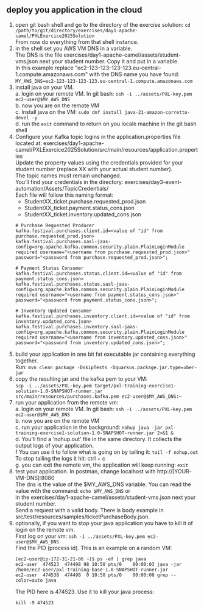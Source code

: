 ## deploy you application in the cloud

1. open git bash shell and go to the directory of the exercise solution: `cd /path/to/git/directory/exercises/day1-apache-camel/PXLExercice2025Solution`  
   From now do everything from that shell instance.
2. in the shell set you AWS VM DNS in a variable.  
   The DNS is the file exercises/day1-apache-camel/assets/student-vms.json next your student number. Copy it and put in a variable.  
   In this example replace "ec2-123-123-123-123.eu-central-1.compute.amazonaws.com" with the DNS name you have found:  
   `MY_AWS_DNS=ec2-123-123-123-123.eu-central-1.compute.amazonaws.com`
3. install java on your VM.  
   a. login on your remote VM. In git bash: `ssh -i ../assets/PXL-key.pem ec2-user@$MY_AWS_DNS`  
   b. now you are on the remote VM  
   c. Install java on the VM: `sudo dnf install java-21-amazon-corretto-devel -y`  
   d. run the `exit` command to return on you locale machine in the git bash shell  
4. Configure your Kafka topic logins in the application.properties file located at: exercises/day1-apache-camel/PXLExercice2025Solution/src/main/resources/application.properties  
   Update the property values using the credentials provided for your student number (replace XX with your actual student number).  
   The topic names must remain unchanged.  
   You’ll find your credentials in the directory: exercises/day3-event-automation/Assets/TopicCredentials/  
   Each file will follow this naming format:  
   - StudentXX_ticket.purchase.requested_prod.json
   - StudentXX_ticket.payment.status_cons.json
   - StudentXX_ticket.inventory.updated_cons.json
   ```properties
   # Purchase Requested Producer
   kafka.festival.purchases.client.id=<value of "id" from purchase.requested_prod.json>
   kafka.festival.purchases.sasl-jaas-config=org.apache.kafka.common.security.plain.PlainLoginModule required username="<username from purchase.requested_prod.json>" password="<password from purchase.requested_prod.json>";
   
   # Payment Status Consumer
   kafka.festival.purchases.status.client.id=<value of "id" from payment.status_cons.json>
   kafka.festival.purchases.status.sasl-jaas-config=org.apache.kafka.common.security.plain.PlainLoginModule required username="<username from payment.status_cons.json>" password="<password from payment.status_cons.json>";
   
   # Inventory Updated Consumer
   kafka.festival.purchases.inventory.client.id=<value of "id" from inventory.updated_cons.json>
   kafka.festival.purchases.inventory.sasl-jaas-config=org.apache.kafka.common.security.plain.PlainLoginModule required username="<username from inventory.updated_cons.json>" password="<password from inventory.updated_cons.json>";
   ```
5. build your application in one bit fat executable jar containing everything together.  
   Run: `mvn clean package -DskipTests -Dquarkus.package.jar.type=uber-jar`  
6. copy the resulting jar and the kafka pem to your VM:   
   `scp -i ../assets/PXL-key.pem target/pxl-training-exercise1-solution-1.0-SNAPSHOT-runner.jar src/main/resources/purchases.kafka.pem ec2-user@$MY_AWS_DNS:~`
7. run your application from the remote vm:  
   a. login on your remote VM. In git bash: `ssh -i ../assets/PXL-key.pem ec2-user@$MY_AWS_DNS`  
   b. now you are on the remote VM  
   c. run your application in the background: `nohup java -jar pxl-training-exercise1-solution-1.0-SNAPSHOT-runner.jar 2>&1 &`  
   d. You'll find a 'nohup.out' file in the same directory. It collects the output logs of your application.  
   f You can use it to follow what is going on by tailing it: `tail -f nohup.out`  
     To stop tailing the logs it hit: ctrl + c  
   g. you can exit the remote vm, the application will keep running: `exit`  
8. test your application. In postman, change localhost with http://[YOUR-VM-DNS]:8080  
   The dns is the value of the $MY_AWS_DNS variable. You can read the value with the command: `echo $MY_AWS_DNS` or  
   in the exercises/day1-apache-camel/assets/student-vms.json next your student number.  
   Send a request with a valid body. There is body example in src/test/resources/samples/ticketPurchaseBody.json.
9. optionally, if you want to stop your java application you have to kill it of login on the remote vm.  
   First log on your vm: `ssh -i ../assets/PXL-key.pem ec2-user@$MY_AWS_DNS`  
   Find the PID (process id). This is an example on a random VM:  
   ```shell
   [ec2-user@ip-172-31-21-86 ~]$ ps -ef | grep java
   ec2-user  474523  474498 98 10:50 pts/0    00:00:03 java -jar /home/ec2-user/pxl-training-base-1.0-SNAPSHOT-runner.jar
   ec2-user  474538  474498  0 10:50 pts/0    00:00:00 grep --color=auto java
   ```
   The PID here is 474523. Use it to kill your java process:
   ```shell
   kill -9 474523
   ```